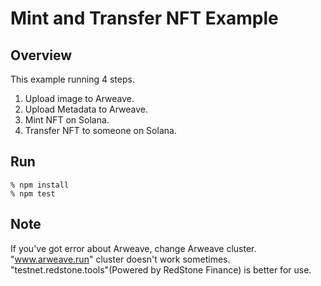 # Mint and Transfer NFT Example
## Overview
This example running 4 steps.

1. Upload image to Arweave.
2. Upload Metadata to Arweave.
3. Mint NFT on Solana.
4. Transfer NFT to someone on Solana.

## Run
```
% npm install
% npm test
```

## Note
If you've got error about Arweave, change Arweave cluster.  
"www.arweave.run" cluster doesn't work sometimes.  
"testnet.redstone.tools"(Powered by RedStone Finance) is better for use.
